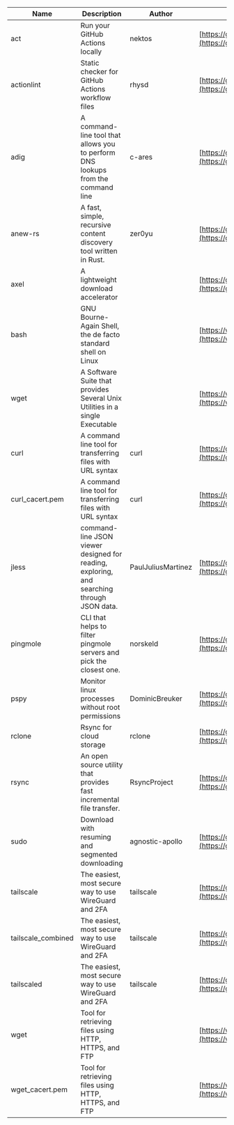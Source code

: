 | Name | Description | Author | WebURL | Repository | Stars | Version | Updated | Size | SHA256SUM | B3SUM | Source | Language | License |
| ---- | ----------- | ------ | ------ | ---------- | ----- | ------- | ------- | ---- | --- | ------|------ | -------- | ------- |
| act | Run your GitHub Actions locally | nektos | [https://github.com/nektos/act](https://github.com/nektos/act) | [https://github.com/nektos/act](https://github.com/nektos/act) | 53534 | v0.2.65 | 2024-08-29T19:03:14Z |  | 083b36489d9cfcc4e492ca970e291932f3b67cbce67ee98552cdc9811912b141 | 3a98e3810c9c6f982251148d22045b64eb58e825001b125f12ad4bdb0cbbc53f | https://bin.ajam.dev/arm64_v8a_Android/act | Go | MIT License |
| actionlint | Static checker for GitHub Actions workflow files | rhysd | [https://github.com/rhysd/actionlint](https://github.com/rhysd/actionlint) | [https://github.com/rhysd/actionlint](https://github.com/rhysd/actionlint) | 2661 | v1.7.1 | 2024-07-02T09:12:41Z |  | c3216fc038dd0dfb3e88d46ab061129ef56f45283c0feaa1e6498d40514bc463 | 747a57a1bc57d6348b2d9af55c0106696922cbcbdbbae25e8f78a0c3fd769f72 | https://bin.ajam.dev/arm64_v8a_Android/actionlint | Go | MIT License |
| adig | A command-line tool that allows you to perform DNS lookups from the command line | c-ares | [https://github.com/c-ares/c-ares](https://github.com/c-ares/c-ares) | [https://github.com/c-ares/c-ares](https://github.com/c-ares/c-ares) | 1832 | v1.33.1 | 2024-08-29T10:13:23Z |  | 0a6b3f097d05de95f67a85f362dc51e9791e1ed06f9c5e8290cd6321157d10d5 | 38afc6668c5a1499e47a92672abf6ae601b5d376e40d8848683d23490cde9a89 | https://bin.ajam.dev/arm64_v8a_Android/adig | C | MIT License |
| anew-rs | A fast, simple, recursive content discovery tool written in Rust. | zer0yu | [https://github.com/zer0yu/anew](https://github.com/zer0yu/anew) | [https://github.com/zer0yu/anew](https://github.com/zer0yu/anew) | 12 | v0.1.0 | 2024-05-08T12:29:15Z |  | c2e5a30dc9c3fc77f5cec831c92509abc33ef20949deac00e2c2b003dd3c51fa | 9b5a17a7d3461cd0c0ee7b82b02f2fd81500fbd514a258d20453f150e440b514 | https://bin.ajam.dev/arm64_v8a_Android/anew-rs | Rust | MIT License |
| axel | A lightweight download accelerator |  | [https://github.com/axel/axel](https://github.com/axel/axel) | [https://github.com/axel/axel](https://github.com/axel/axel) |  |  |  |  | d110c72615991057bc9ef403b22f9b6f7916b53c9f9f4212b000c03e8f8e544b | 76a4b7be92448e53370c7a99b528721ae6ab42711669e0f66c4560fdc910e650 | https://bin.ajam.dev/arm64_v8a_Android/axel |  |  |
| bash | GNU Bourne-Again Shell, the de facto standard shell on Linux |  | [https://www.bash.ws/](https://www.bash.ws/) | []() |  |  |  |  | b0995152b4d1a9da47bd7665330a5bf8f703d620f4cc402c968b4e5b9968b0d0 | e1b1b406bac299fde0eab2dc4f1d9941b4f1ba81442be1cd03a54b10d3d5016a | https://bin.ajam.dev/arm64_v8a_Android/bash |  |  |
| wget | A Software Suite that provides Several Unix Utilities in a single Executable |  | [https://www.busybox.net/](https://www.busybox.net/) | []() |  |  |  |  | 1714128dd3b98826ed38ef1b4c667f9894b31a101bfe58aa20a584db409160b3 | 12e9f1c65b54a578d198a44d665a9a76b9d7ff20dec36846444cafd5c687d03b | https://bin.ajam.dev/arm64_v8a_Android/wget |  |  |
| curl | A command line tool for transferring files with URL syntax | curl | [https://github.com/curl/curl](https://github.com/curl/curl) | [https://github.com/curl/curl](https://github.com/curl/curl) | 35244 | curl-8_9_1 | 2024-08-29T19:21:05Z |  | 9f61d16e97792fe4c0d771e3c00b49df7be28f05ccee4cb418d5cca4b33f9e1c | 0a7e3868eaf4e79976458fd6137e6485e7b94db118e347b655e0ceb8c02b3811 | https://bin.ajam.dev/arm64_v8a_Android/curl | C | Other |
| curl_cacert.pem | A command line tool for transferring files with URL syntax | curl | [https://github.com/curl/curl](https://github.com/curl/curl) | [https://github.com/curl/curl](https://github.com/curl/curl) | 35244 | curl-8_9_1 | 2024-08-29T19:21:05Z |  | 1bf458412568e134a4514f5e170a328d11091e071c7110955c9884ed87972ac9 | d0993af134271f1511e1b5f01a2bfe216d4bf22d8c5d0f9cd60f9f6b9626d65e | https://bin.ajam.dev/arm64_v8a_Android/curl_cacert.pem | C | Other |
| jless | command-line JSON viewer designed for reading, exploring, and searching through JSON data. | PaulJuliusMartinez | [https://github.com/PaulJuliusMartinez/jless](https://github.com/PaulJuliusMartinez/jless) | [https://github.com/PaulJuliusMartinez/jless](https://github.com/PaulJuliusMartinez/jless) | 4687 | v0.9.0 | 2024-06-01T20:34:10Z |  | 5599bd82880575ffefcbf44bbcfa78f356f0e580a30ddfef329597d59cede0d3 | 24c1dbd5b0e09e8bd9e19f9c523eb80f4522194da65c8096e4156ffa3061b360 | https://bin.ajam.dev/arm64_v8a_Android/jless | Rust | MIT License |
| pingmole | CLI that helps to filter pingmole servers and pick the closest one. | norskeld | [https://github.com/norskeld/pingmole](https://github.com/norskeld/pingmole) | [https://github.com/norskeld/pingmole](https://github.com/norskeld/pingmole) | 4 |  | 2024-04-16T11:28:34Z |  | 17d017b591714afbea0403e1aba07ad0dc3a09cae56eddffbdba71f2622d5d06 | 943d358043193e3d332f705d6967a3b05f1b1d877ddf90714ce8427d9623a612 | https://bin.ajam.dev/arm64_v8a_Android/pingmole | Rust | MIT License |
| pspy | Monitor linux processes without root permissions | DominicBreuker | [https://github.com/DominicBreuker/pspy](https://github.com/DominicBreuker/pspy) | [https://github.com/DominicBreuker/pspy](https://github.com/DominicBreuker/pspy) | 4824 | v1.2.1 | 2023-01-17T21:09:22Z |  | fe13aae109aaaa2a70d3cfa3f1bcf139deffebeb233e151db38acbd2dec0863c | 4ec4d98aed92170cc85486e8a1f0d0994db9ebae38256924d466f7c34ab01b48 | https://bin.ajam.dev/arm64_v8a_Android/pspy | Go | GNU General Public License v3.0 |
| rclone | Rsync for cloud storage | rclone | [https://github.com/rclone/rclone](https://github.com/rclone/rclone) | [https://github.com/rclone/rclone](https://github.com/rclone/rclone) | 45827 | v1.67.0 | 2024-08-29T17:25:08Z |  | 64f217fbcc7017e559252124c60430d9cd087020e3111ad842b3f1526b7ccfc8 | 0f50353b39634c210b504900766c8f86b5157a84bf39096ccd4a67e5f7753bf4 | https://bin.ajam.dev/arm64_v8a_Android/rclone | Go | MIT License |
| rsync | An open source utility that provides fast incremental file transfer. | RsyncProject | [https://github.com/WayneD/rsync](https://github.com/WayneD/rsync) | [https://github.com/WayneD/rsync](https://github.com/WayneD/rsync) | 2648 | v3.3.0 | 2024-07-06T04:30:43Z |  | f795f3f2524d1be5a4b16899c46e391a7d3779065b01b3269cb29f1f01dace09 | d0be3473872bd1c2830f0bc7195eb84668f3eba126f79d457bbb714b35168149 | https://bin.ajam.dev/arm64_v8a_Android/rsync | C | Other |
| sudo | Download with resuming and segmented downloading | agnostic-apollo | [https://github.com/agnostic-apollo/sudo](https://github.com/agnostic-apollo/sudo) | [https://github.com/agnostic-apollo/sudo](https://github.com/agnostic-apollo/sudo) | 86 | v0.2.0 | 2021-04-10T21:03:10Z |  | 9e56787b3ca489a9eb9e3a64f54944aa92c728d18576972ef7ef6bb10ca6462c | 261a7ec6cf5ed2fbc82f8128f2583eda7faeb8939b9e08143046f0b046e504ae | https://bin.ajam.dev/arm64_v8a_Android/sudo | Shell | MIT License |
| tailscale | The easiest, most secure way to use WireGuard and 2FA | tailscale | [https://github.com/tailscale/tailscale](https://github.com/tailscale/tailscale) | [https://github.com/tailscale/tailscale](https://github.com/tailscale/tailscale) | 18363 | v1.72.1 | 2024-08-29T21:23:04Z |  | 6682169b0c93a2195a5c5a161db0c180b442e53fc51e008abb7bb633cb27cdcd | b15dc153a46a3eab437bb0e2ce4e89f4cc41fb0c052adbc9944e75507f15d12a | https://bin.ajam.dev/arm64_v8a_Android/tailscale | Go | BSD 3-Clause New or Revised License |
| tailscale_combined | The easiest, most secure way to use WireGuard and 2FA | tailscale | [https://github.com/tailscale/tailscale](https://github.com/tailscale/tailscale) | [https://github.com/tailscale/tailscale](https://github.com/tailscale/tailscale) | 18363 | v1.72.1 | 2024-08-29T21:23:04Z |  | 8f50e7a1b75cd9a9b4e8cb30987c817b31571719efe0098753e1fe1ebeac4f35 | 6950ca1eb2c82780331757a543c5ea6851bb2b6af103a5af89d2bb6e54779695 | https://bin.ajam.dev/arm64_v8a_Android/tailscale_combined | Go | BSD 3-Clause New or Revised License |
| tailscaled | The easiest, most secure way to use WireGuard and 2FA | tailscale | [https://github.com/tailscale/tailscale](https://github.com/tailscale/tailscale) | [https://github.com/tailscale/tailscale](https://github.com/tailscale/tailscale) | 18363 | v1.72.1 | 2024-08-29T21:23:04Z |  | b64f9f1c5b3cfbafe778b407c5e0465686df615dd65bc39b7c11c13ebb7bece7 | 2a105a9f8f3995d04f5af6e52cb7c566c5441fefda6766b27b00c630145d6794 | https://bin.ajam.dev/arm64_v8a_Android/tailscaled | Go | BSD 3-Clause New or Revised License |
| wget | Tool for retrieving files using HTTP, HTTPS, and FTP |  | [https://www.gnu.org/software/wget/](https://www.gnu.org/software/wget/) | []() |  |  |  |  | 1714128dd3b98826ed38ef1b4c667f9894b31a101bfe58aa20a584db409160b3 | 12e9f1c65b54a578d198a44d665a9a76b9d7ff20dec36846444cafd5c687d03b | https://bin.ajam.dev/arm64_v8a_Android/wget |  |  |
| wget_cacert.pem | Tool for retrieving files using HTTP, HTTPS, and FTP |  | [https://www.gnu.org/software/wget/](https://www.gnu.org/software/wget/) | []() |  |  |  |  | 1bf458412568e134a4514f5e170a328d11091e071c7110955c9884ed87972ac9 | d0993af134271f1511e1b5f01a2bfe216d4bf22d8c5d0f9cd60f9f6b9626d65e | https://bin.ajam.dev/arm64_v8a_Android/wget_cacert.pem |  |  |
